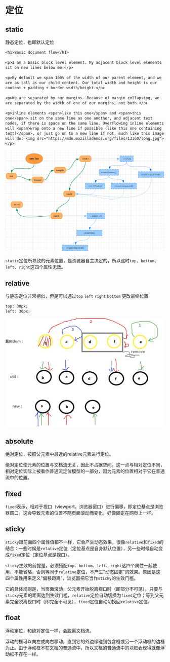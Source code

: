 # 定位

## static

静态定位，也即默认定位

```markup
<h1>Basic document flow</h1>

<p>I am a basic block level element. My adjacent block level elements sit on new lines below me.</p>

<p>By default we span 100% of the width of our parent element, and we are as tall as our child content. Our total width and height is our content + padding + border width/height.</p>

<p>We are separated by our margins. Because of margin collapsing, we are separated by the width of one of our margins, not both.</p>

<p>inline elements <span>like this one</span> and <span>this one</span> sit on the same line as one another, and adjacent text nodes, if there is space on the same line. Overflowing inline elements will <span>wrap onto a new line if possible (like this one containing text)</span>, or just go on to a new line if not, much like this image will do: <img src="https://mdn.mozillademos.org/files/13360/long.jpg"></p>
```

![](../.gitbook/assets/image%20%28107%29.png)

`static`定位所导致的元素位置，是浏览器自主决定的，所以这时`top`、`bottom`、`left`、`right`这四个属性无效。

## relative

与静态定位非常相似，但是可以通过`top` `left` `right` `bottom` 更改最终位置

```text
top: 30px;
left: 30px;
```

![](../.gitbook/assets/image%20%28104%29.png)

## absolute

绝对定位，按照父元素中最近的relative元素进行定位。

绝对定位使元素的位置与文档流无关，因此不占据空间。这一点与相对定位不同，相对定位实际上被看作普通流定位模型的一部分，因为元素的位置相对于它在普通流中的位置。

## fixed

`fixed`表示，相对于视口（viewport，浏览器窗口）进行偏移，即定位基点是浏览器窗口。这会导致元素的位置不随页面滚动而变化，好像固定在网页上一样。

## sticky

`sticky`跟前面四个属性值都不一样，它会产生动态效果，很像`relative`和`fixed`的结合：一些时候是`relative`定位（定位基点是自身默认位置），另一些时候自动变成`fixed`定位（定位基点是视口）。

`sticky`生效的前提是，必须搭配`top`、`bottom`、`left`、`right`这四个属性一起使用，不能省略，否则等同于`relative`定位，不产生"动态固定"的效果。原因是这四个属性用来定义"偏移距离"，浏览器把它当作`sticky`的生效门槛。

它的具体规则是，当页面滚动，父元素开始脱离视口时（即部分不可见），只要与`sticky`元素的距离达到生效门槛，`relative`定位自动切换为`fixed`定位；等到父元素完全脱离视口时（即完全不可见），`fixed`定位自动切换回`relative`定位。

## float

浮动定位，和绝对定位一样，会脱离文档流。

浮动的框可以向左或向右移动，直到它的外边缘碰到包含框或另一个浮动框的边框为止。由于浮动框不在文档的普通流中，所以文档的普通流中的块框表现得就像浮动框不存在一样。

